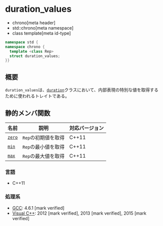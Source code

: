 # duration_values
* chrono[meta header]
* std::chrono[meta namespace]
* class template[meta id-type]

```cpp
namespace std {
namespace chrono {
  template <class Rep>
  struct duration_values;
}}
```

## 概要
`duration_values`は、[`duration`](/reference/chrono/duration.md)クラスにおいて、内部表現の特別な値を取得するために使われるトレイトである。


## 静的メンバ関数

| 名前 | 説明 | 対応バージョン |
|-------------------------------------|---------------------|-------|
| [`zero`](duration_values/zero.md) | `Rep`の初期値を取得 | C++11 |
| [`min`](duration_values/min.md)   | `Rep`の最小値を取得 | C++11 |
| [`max`](duration_values/max.md)   | `Rep`の最大値を取得 | C++11 |


### 言語
- C++11

### 処理系
- [GCC](/implementation.md#gcc): 4.6.1 [mark verified]
- [Visual C++](/implementation.md#visual_cpp): 2012 [mark verified], 2013 [mark verified], 2015 [mark verified]
